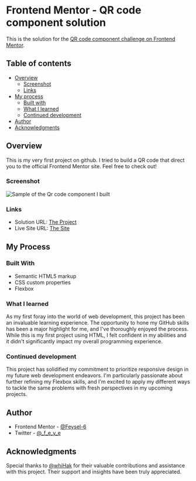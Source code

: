 # Frontend Mentor - QR code component solution

This is the solution for the [QR code component challenge on Frontend Mentor](https://www.frontendmentor.io/challenges/qr-code-component-iux_sIO_H).

## Table of contents

  - [Overview](#overview)
    - [Screenshot](#screenshot)
    - [Links](#links)
  - [My process](#my-process)
    - [Built with](#built-with)
    - [What I learned](#what-i-learned)
    - [Continued development](#continued-development)
  - [Author](#author)
  - [Acknowledgments](#acknowledgments)

## Overview

  This is my very first project on github. I tried to build a QR code that direct you to the official Frontend Mentor site. Feel free to check out!

### Screenshot

![Sample of the Qr code component I built](images/Screenshot.png)

### Links

- Solution URL: [The Project](https://github.com/Feysel-6/QR-Code-Component)
- Live Site URL: [The Site](https://feysel-6.github.io/QR-Code-Component/)

## My Process

### Built With

- Semantic HTML5 markup
- CSS custom properties
- Flexbox

### What I learned

As my first foray into the world of web development, this project has been an invaluable learning experience. The opportunity to hone my GitHub skills has been a major highlight for me, and I've thoroughly enjoyed the process. While this is my first project using HTML, I felt confident in my abilities and it didn't significantly impact my overall programming experience.

### Continued development

This project has solidified my commitment to prioritize responsive design in my future web development endeavors. I'm particularly passionate about further refining my Flexbox skills, and I'm excited to apply my different ways to tackle the same problems with fresh perspectives in my upcoming projects.

## Author

- Frontend Mentor - [@Feysel-6](https://www.frontendmentor.io/profile/Feysel-6)
- Twitter - [@_f_e_y_e](https://www.twitter.com/_f_e_y_e)

## Acknowledgments

Special thanks to [@whiHak](https://github.com/whiHak) for their valuable contributions and assistance with this project. Their support and insights have been truly appreciated.

